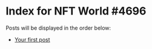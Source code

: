 # Index for NFT World #4696
Posts will be displayed in the order below:

- [Your first post](./001-first.md)

